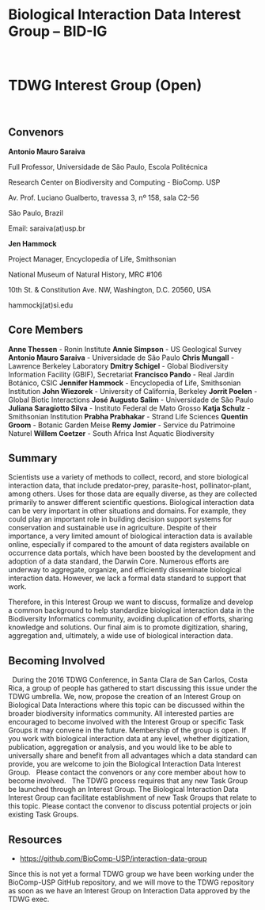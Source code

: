 # Biological Interaction Data Interest Group – BID-IG
 
# TDWG Interest Group (Open)
 
## Convenors

**Antonio Mauro Saraiva**


Full Professor, Universidade de São Paulo, Escola Politécnica 

Research Center on Biodiversity and Computing - BioComp. USP

Av. Prof. Luciano Gualberto, travessa 3, nº 158, sala C2-56

São Paulo, Brazil

Email: saraiva(at)usp.br
 
 
**Jen Hammock**


Project Manager, Encyclopedia of Life, Smithsonian

National Museum of Natural History, MRC #106

10th St. & Constitution Ave. NW, Washington, D.C. 20560, USA

hammockj(at)si.edu

## Core Members

**Anne Thessen** - Ronin Institute
**Annie Simpson** - US Geological Survey
**Antonio Mauro Saraiva** - Universidade de São Paulo
**Chris Mungall** - Lawrence Berkeley Laboratory
**Dmitry Schigel** - Global Biodiversity Information Facility (GBIF), Secretariat
**Francisco Pando** - Real Jardín Botánico,  CSIC
**Jennifer Hammock** - Encyclopedia of Life, Smithsonian Institution
**John Wiezorek** - University of California, Berkeley
**Jorrit Poelen** - Global Biotic Interactions
**José Augusto Salim** - Universidade de São Paulo
**Juliana Saragiotto Silva** - Instituto Federal de Mato Grosso
**Katja Schulz** - Smithsonian Institution
**Prabha Prabhakar** - Strand Life Sciences
**Quentin Groom** - Botanic Garden Meise
**Remy Jomier** -   Service du Patrimoine Naturel
**Willem Coetzer** - South Africa  Inst Aquatic Biodiversity

## Summary

Scientists use a variety of methods to collect, record, and store biological interaction data, that include predator-prey, parasite-host, pollinator-plant, among others. Uses for those data are equally diverse, as they are collected primarily to answer different scientific questions. Biological interaction data can be very important in other situations and domains. For example, they could play an important role in building decision support systems for conservation and sustainable use in agriculture. 
Despite of their importance, a very limited amount of biological interaction data is available online, especially if compared to the amount of data registers available on occurrence data portals, which have been boosted by the development and adoption of a data standard, the Darwin Core. Numerous efforts are underway to aggregate, organize, and efficiently disseminate biological interaction data. However, we lack a formal data standard to support that work.

Therefore,  in this Interest Group we want to discuss, formalize and develop a common background to help standardize biological interaction data in the Biodiversity Informatics community, avoiding duplication of efforts, sharing knowledge and solutions. Our final aim is to promote digitization, sharing, aggregation and, ultimately, a wide use of biological interaction data.

## Becoming Involved
 
During the 2016 TDWG Conference, in Santa Clara de San Carlos, Costa Rica, a group of people has gathered to start discussing this issue under the TDWG umbrella. We, now, propose the creation of an Interest Group on Biological Data Interactions where this topic can be discussed within the broader biodiversity informatics community. 
All interested parties are encouraged to become involved with the Interest Group or specific Task Groups it may convene in the future. Membership of the group is open. If you work with biological interaction data at any level, whether digitization, publication, aggregation or analysis, and you would like to be able to universally share and benefit from all advantages which a data standard can provide, you are welcome to join the Biological Interaction Data Interest Group. 
 
Please contact the convenors or any core member about how to become involved. 
 
The TDWG process requires that any new Task Group be launched through an Interest Group. The Biological Interaction Data Interest Group can facilitate establishment of new Task Groups that relate to this topic. Please contact the convenor to discuss potential projects or join existing Task Groups. 
 
 
## Resources
- https://github.com/BioComp-USP/interaction-data-group

Since this is not yet a formal TDWG group we have been working under the BioComp-USP GitHub repository, and we will move to the TDWG repository as soon as we have an Interest Group on Interaction Data approved by the TDWG exec.

